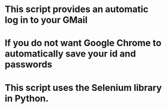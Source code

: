 # This script provides an automatic log in to your GMail
# If you do not want Google Chrome to automatically save your id and passwords
# This script uses the Selenium library in Python.
